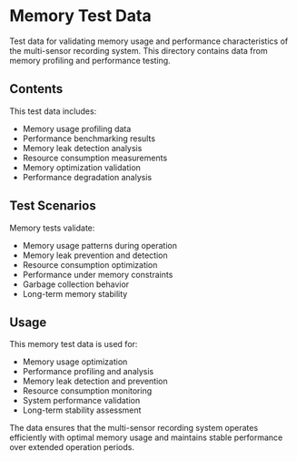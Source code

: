 # Memory Test Data

Test data for validating memory usage and performance characteristics of the multi-sensor recording system. This directory contains data from memory profiling and performance testing.

## Contents

This test data includes:
- Memory usage profiling data
- Performance benchmarking results
- Memory leak detection analysis
- Resource consumption measurements
- Memory optimization validation
- Performance degradation analysis

## Test Scenarios

Memory tests validate:
- Memory usage patterns during operation
- Memory leak prevention and detection
- Resource consumption optimization
- Performance under memory constraints
- Garbage collection behavior
- Long-term memory stability

## Usage

This memory test data is used for:
- Memory usage optimization
- Performance profiling and analysis
- Memory leak detection and prevention
- Resource consumption monitoring
- System performance validation
- Long-term stability assessment

The data ensures that the multi-sensor recording system operates efficiently with optimal memory usage and maintains stable performance over extended operation periods.